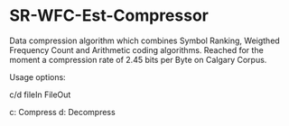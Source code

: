 # SR-WFC-Est-Compressor
Data compression algorithm which combines Symbol Ranking, Weigthed Frequency Count and Arithmetic coding algorithms. Reached for the moment a compression rate of 2.45 bits per Byte on Calgary Corpus.

Usage options:

c/d fileIn FileOut

c: Compress
d: Decompress

